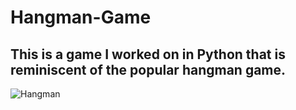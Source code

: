 # Hangman-Game


## This is a game I worked on in Python that is reminiscent of the popular hangman game.




![Hangman](https://github.com/Epicskylegend/Hangman-Game/assets/85533331/5176f67c-4cb1-4a49-aefb-b1cb68bb7ab9)
